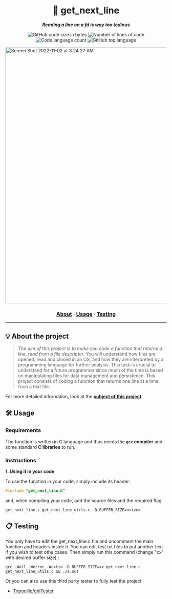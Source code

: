 <h1 align="center">
	📖 get_next_line
</h1>

<p align="center">
	<b><i>Reading a line on a fd is way too tedious</i></b><br>
</p>
<p align="center">
	<img alt="GitHub code size in bytes" src="https://img.shields.io/github/languages/code-size/jdecorte-be/42-Get-next-line?color=lightblue" />
	<img alt="Number of lines of code" src="https://img.shields.io/tokei/lines/github/jdecorte-be/42-Get-next-line?color=critical" />
	<img alt="Code language count" src="https://img.shields.io/github/languages/count/jdecorte-be/42-Get-next-line?color=yellow" />
	<img alt="GitHub top language" src="https://img.shields.io/github/languages/top/jdecorte-be/42-Get-next-line?color=blue" /></p>
<img width="800" alt="Screen Shot 2022-11-02 at 3 24 27 AM" src="https://user-images.githubusercontent.com/96823772/199381547-911f8656-c19e-47a6-8169-988ce43b2def.png">

<h3 align="center">
	<a href="#%EF%B8%8F-about">About</a>
	<span> · </span>
	<a href="#%EF%B8%8F-usage">Usage</a>
	<span> · </span>
	<a href="#-testing">Testing</a>
</h3>

---

## 💡 About the project

> _The aim of this project is to make you code a function that returns a line, read from a file descriptor._
	You will understand how files are opened, read and closed in an OS,
	and how they are interpreted by a programming language for further analysis.
	This task is crucial to understand for a future programmer since much of the time is based
	on manipulating files for data management and persistence.
	This project consists of coding a function that returns one line at a time from a text file.

For more detailed information, look at the [**subject of this project**](https://github.com/jdecorte-be/42-Get-next-line/blob/master/en.subject.pdf).


## 🛠️ Usage

### Requirements

The function is written in C language and thus needs the **`gcc` compiler** and some standard **C libraries** to run.

### Instructions

**1. Using it in your code**

To use the function in your code, simply include its header:

```C
#include "get_next_line.h"
```

and, when compiling your code, add the source files and the required flag:

```shell
get_next_line.c get_next_line_utils.c -D BUFFER_SIZE=<size>
```

## 📋 Testing

You only have to edit the get_next_line.c file and uncomment the main function and headers inside it.
You can edit test.txt files to put another text if you wish to test othe cases.
Then simply run this command (change "xx" with desired buffer size) :

```shell
gcc -Wall -Werror -Wextra -D BUFFER_SIZE=xx get_next_line.c get_next_line_utils.c && ./a.out
```

Or you can also use this third party tester to fully test the project

* [Tripouille/gnlTester](https://github.com/Tripouille/gnlTester)
